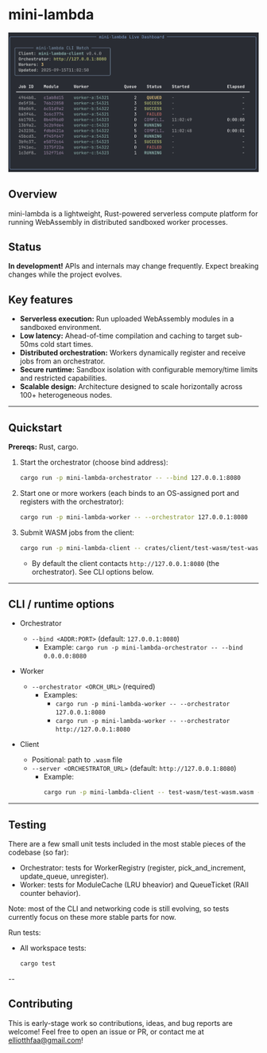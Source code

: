 # mini-lambda

![mini-lambda CLI demo](cli.png)

## Overview

mini-lambda is a lightweight, Rust-powered serverless compute platform for running WebAssembly in distributed sandboxed worker processes.

## Status

**In development!** APIs and internals may change frequently. Expect breaking changes while the project evolves.

## Key features

- **Serverless execution:** Run uploaded WebAssembly modules in a sandboxed environment.
- **Low latency:** Ahead-of-time compilation and caching to target sub-50ms cold start times.
- **Distributed orchestration:** Workers dynamically register and receive jobs from an orchestrator.
- **Secure runtime:** Sandbox isolation with configurable memory/time limits and restricted capabilities.
- **Scalable design:** Architecture designed to scale horizontally across 100+ heterogeneous nodes.

---

## Quickstart

**Prereqs:** Rust, cargo.

1. Start the orchestrator (choose bind address):
   ```bash
   cargo run -p mini-lambda-orchestrator -- --bind 127.0.0.1:8080
   ```

2. Start one or more workers (each binds to an OS-assigned port and registers with the orchestrator):
   ```bash
   cargo run -p mini-lambda-worker -- --orchestrator 127.0.0.1:8080
   ```

3. Submit WASM jobs from the client:
   ```bash
   cargo run -p mini-lambda-client -- crates/client/test-wasm/test-wasm.wasm
   ```
   - By default the client contacts `http://127.0.0.1:8080` (the orchestrator). See CLI options below.

---

## CLI / runtime options

- Orchestrator
  - `--bind <ADDR:PORT>` (default: `127.0.0.1:8080`)
    - Example: `cargo run -p mini-lambda-orchestrator -- --bind 0.0.0.0:8080`

- Worker
  - `--orchestrator <ORCH_URL>` (required)
    - Examples:
      - `cargo run -p mini-lambda-worker -- --orchestrator 127.0.0.1:8080`
      - `cargo run -p mini-lambda-worker -- --orchestrator http://127.0.0.1:8080`

- Client
  - Positional: path to `.wasm` file
  - `--server <ORCHESTRATOR_URL>` (default: `http://127.0.0.1:8080`)
    - Example:
      ```bash
      cargo run -p mini-lambda-client -- test-wasm/test-wasm.wasm --server http://127.0.0.1:8080
      ```

---

## Testing

There are a few small unit tests included in the most stable pieces of the codebase (so far):

- Orchestrator: tests for WorkerRegistry (register, pick_and_increment, update_queue, unregister).
- Worker: tests for ModuleCache (LRU bheavior) and QueueTicket (RAII counter behavior).

Note: most of the CLI and networking code is still evolving, so tests currently focus on these more stable parts for now.

Run tests:
- All workspace tests:
  ```bash
  cargo test
  ```

--

## Contributing

This is early-stage work so contributions, ideas, and bug reports are welcome! Feel free to open an issue or PR, or contact me at elliotthfaa@gmail.com!
